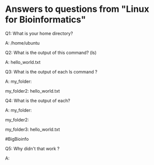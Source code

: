 # Answers to questions from "Linux for Bioinformatics"

Q1:  What is your home directory? 

A: /home/ubuntu

Q2: What is the output of this command? (ls)

A: hello_world.txt

Q3: What is the output of each ls command ?

A:
my_folder:

my_folder2:
hello_world.txt

Q4: What is the output of each?

A:
my_folder:

my_folder2:

my_folder3:
hello_world.txt

#BigBioinfo

Q5: Why didn't that work ?

A: 
